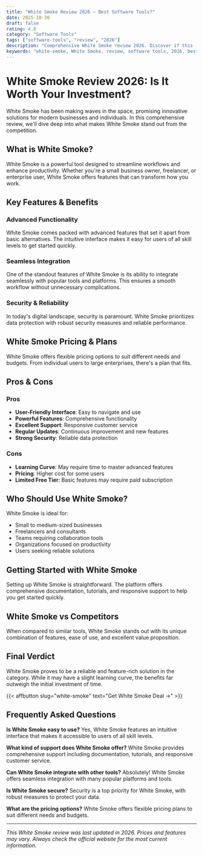 ```yaml
---
title: "White Smoke Review 2026 – Best Software Tools?"
date: 2025-10-30
draft: false
rating: 4.8
category: "Software Tools"
tags: ["software-tools", "review", "2026"]
description: "Comprehensive White Smoke review 2026. Discover if this  tool is the best choice for your needs."
keywords: "white-smoke, White Smoke, review, software tools, 2026, best software tools"
---
```


# White Smoke Review 2026: Is It Worth Your Investment?

White Smoke has been making waves in the  space, promising innovative solutions for modern businesses and individuals. In this comprehensive review, we'll dive deep into what makes White Smoke stand out from the competition.

## What is White Smoke?

White Smoke is a powerful  tool designed to streamline workflows and enhance productivity. Whether you're a small business owner, freelancer, or enterprise user, White Smoke offers features that can transform how you work.

## Key Features & Benefits

### Advanced Functionality
White Smoke comes packed with advanced features that set it apart from basic alternatives. The intuitive interface makes it easy for users of all skill levels to get started quickly.

### Seamless Integration
One of the standout features of White Smoke is its ability to integrate seamlessly with popular tools and platforms. This ensures a smooth workflow without unnecessary complications.

### Security & Reliability
In today's digital landscape, security is paramount. White Smoke prioritizes data protection with robust security measures and reliable performance.

## White Smoke Pricing & Plans

White Smoke offers flexible pricing options to suit different needs and budgets. From individual users to large enterprises, there's a plan that fits.

## Pros & Cons

### Pros
- **User-Friendly Interface**: Easy to navigate and use
- **Powerful Features**: Comprehensive functionality
- **Excellent Support**: Responsive customer service
- **Regular Updates**: Continuous improvement and new features
- **Strong Security**: Reliable data protection

### Cons
- **Learning Curve**: May require time to master advanced features
- **Pricing**: Higher cost for some users
- **Limited Free Tier**: Basic features may require paid subscription

## Who Should Use White Smoke?

White Smoke is ideal for:
- Small to medium-sized businesses
- Freelancers and consultants
- Teams requiring collaboration tools
- Organizations focused on productivity
- Users seeking reliable  solutions

## Getting Started with White Smoke

Setting up White Smoke is straightforward. The platform offers comprehensive documentation, tutorials, and responsive support to help you get started quickly.

## White Smoke vs Competitors

When compared to similar tools, White Smoke stands out with its unique combination of features, ease of use, and excellent value proposition.

## Final Verdict

White Smoke proves to be a reliable and feature-rich solution in the  category. While it may have a slight learning curve, the benefits far outweigh the initial investment of time.

{{< affbutton slug="white-smoke" text="Get White Smoke Deal →" >}}

## Frequently Asked Questions

**Is White Smoke easy to use?**
Yes, White Smoke features an intuitive interface that makes it accessible to users of all skill levels.

**What kind of support does White Smoke offer?**
White Smoke provides comprehensive support including documentation, tutorials, and responsive customer service.

**Can White Smoke integrate with other tools?**
Absolutely! White Smoke offers seamless integration with many popular platforms and tools.

**Is White Smoke secure?**
Security is a top priority for White Smoke, with robust measures to protect your data.

**What are the pricing options?**
White Smoke offers flexible pricing plans to suit different needs and budgets.

---

*This White Smoke review was last updated in 2026. Prices and features may vary. Always check the official website for the most current information.*
